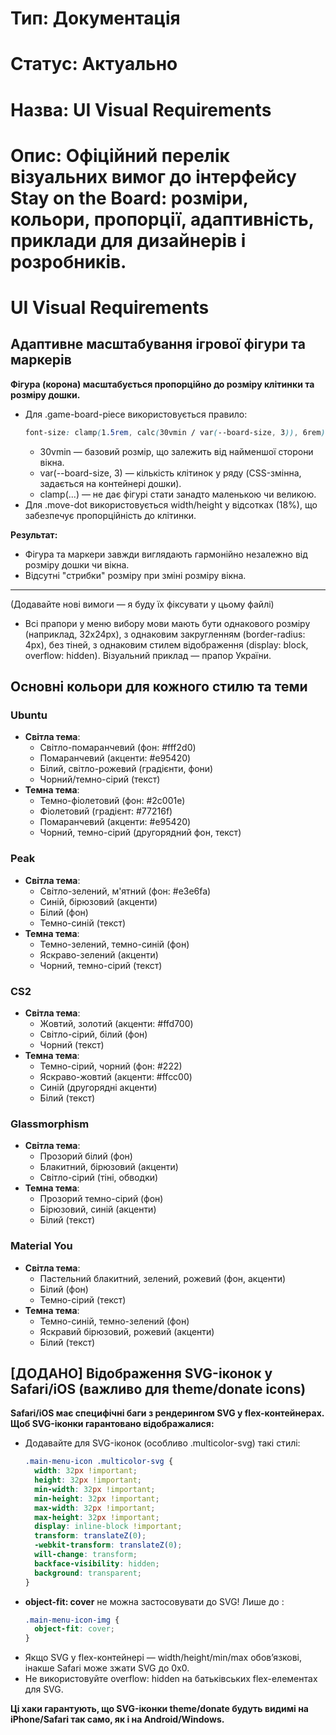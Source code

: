 # Тип: Документація
# Статус: Актуально
# Назва: UI Visual Requirements
# Опис: Офіційний перелік візуальних вимог до інтерфейсу Stay on the Board: розміри, кольори, пропорції, адаптивність, приклади для дизайнерів і розробників.

# UI Visual Requirements

## Адаптивне масштабування ігрової фігури та маркерів

**Фігура (корона) масштабується пропорційно до розміру клітинки та розміру дошки.**

- Для .game-board-piece використовується правило:
  ```css
  font-size: clamp(1.5rem, calc(30vmin / var(--board-size, 3)), 6rem);
  ```
  - 30vmin — базовий розмір, що залежить від найменшої сторони вікна.
  - var(--board-size, 3) — кількість клітинок у ряду (CSS-змінна, задається на контейнері дошки).
  - clamp(...) — не дає фігурі стати занадто маленькою чи великою.
- Для .move-dot використовується width/height у відсотках (18%), що забезпечує пропорційність до клітинки.

**Результат:**
- Фігура та маркери завжди виглядають гармонійно незалежно від розміру дошки чи вікна.
- Відсутні "стрибки" розміру при зміні розміру вікна.

---

(Додавайте нові вимоги — я буду їх фіксувати у цьому файлі) 

- Всі прапори у меню вибору мови мають бути однакового розміру (наприклад, 32x24px), з однаковим закругленням (border-radius: 4px), без тіней, з однаковим стилем відображення (display: block, overflow: hidden). Візуальний приклад — прапор України. 

## Основні кольори для кожного стилю та теми

### Ubuntu
- **Світла тема**:
  - Світло-помаранчевий (фон: #fff2d0)
  - Помаранчевий (акценти: #e95420)
  - Білий, світло-рожевий (градієнти, фони)
  - Чорний/темно-сірий (текст)
- **Темна тема**:
  - Темно-фіолетовий (фон: #2c001e)
  - Фіолетовий (градієнт: #77216f)
  - Помаранчевий (акценти: #e95420)
  - Чорний, темно-сірий (другорядний фон, текст)

### Peak
- **Світла тема**:
  - Світло-зелений, м'ятний (фон: #e3e6fa)
  - Синій, бірюзовий (акценти)
  - Білий (фон)
  - Темно-синій (текст)
- **Темна тема**:
  - Темно-зелений, темно-синій (фон)
  - Яскраво-зелений (акценти)
  - Чорний, темно-сірий (текст)

### CS2
- **Світла тема**:
  - Жовтий, золотий (акценти: #ffd700)
  - Світло-сірий, білий (фон)
  - Чорний (текст)
- **Темна тема**:
  - Темно-сірий, чорний (фон: #222)
  - Яскраво-жовтий (акценти: #ffcc00)
  - Синій (другорядні акценти)
  - Білий (текст)

### Glassmorphism
- **Світла тема**:
  - Прозорий білий (фон)
  - Блакитний, бірюзовий (акценти)
  - Світло-сірий (тіні, обводки)
- **Темна тема**:
  - Прозорий темно-сірий (фон)
  - Бірюзовий, синій (акценти)
  - Білий (текст)

### Material You
- **Світла тема**:
  - Пастельний блакитний, зелений, рожевий (фон, акценти)
  - Білий (фон)
  - Темно-сірий (текст)
- **Темна тема**:
  - Темно-синій, темно-зелений (фон)
  - Яскравий бірюзовий, рожевий (акценти)
  - Білий (текст) 

## [ДОДАНО] Відображення SVG-іконок у Safari/iOS (важливо для theme/donate icons)

**Safari/iOS має специфічні баги з рендерингом SVG у flex-контейнерах. Щоб SVG-іконки гарантовано відображалися:**

- Додавайте для SVG-іконок (особливо .multicolor-svg) такі стилі:
  ```css
  .main-menu-icon .multicolor-svg {
    width: 32px !important;
    height: 32px !important;
    min-width: 32px !important;
    min-height: 32px !important;
    max-width: 32px !important;
    max-height: 32px !important;
    display: inline-block !important;
    transform: translateZ(0);
    -webkit-transform: translateZ(0);
    will-change: transform;
    backface-visibility: hidden;
    background: transparent;
  }
  ```
- **object-fit: cover** не можна застосовувати до SVG! Лише до <img>:
  ```css
  .main-menu-icon-img {
    object-fit: cover;
  }
  ```
- Якщо SVG у flex-контейнері — width/height/min/max обовʼязкові, інакше Safari може зжати SVG до 0x0.
- Не використовуйте overflow: hidden на батьківських flex-елементах для SVG.

**Ці хаки гарантують, що SVG-іконки theme/donate будуть видимі на iPhone/Safari так само, як і на Android/Windows.** 